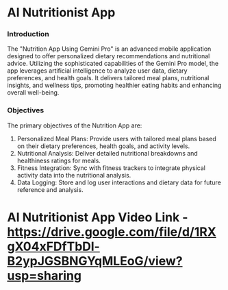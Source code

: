 # AI Nutritionist App
### Introduction
The "Nutrition App Using Gemini Pro" is an advanced mobile application designed to offer
personalized dietary recommendations and nutritional advice. Utilizing the sophisticated
capabilities of the Gemini Pro model, the app leverages artificial intelligence to analyze user
data, dietary preferences, and health goals. It delivers tailored meal plans, nutritional insights,
and wellness tips, promoting healthier eating habits and enhancing overall well-being.
### Objectives
The primary objectives of the Nutrition App are:
1. Personalized Meal Plans: Provide users with tailored meal plans based on their dietary
preferences, health goals, and activity levels.
2. Nutritional Analysis: Deliver detailed nutritional breakdowns and healthiness ratings for
meals.
3. Fitness Integration: Sync with fitness trackers to integrate physical activity data into the
nutritional analysis.
4. Data Logging: Store and log user interactions and dietary data for future reference and analysis.


# AI Nutritionist App Video Link - https://drive.google.com/file/d/1RXgX04xFDfTbDl-B2ypJGSBNGYqMLEoG/view?usp=sharing
